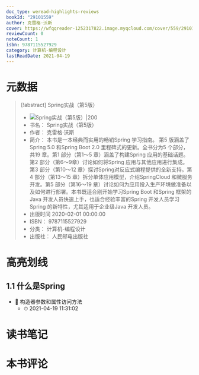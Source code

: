 ```yaml
---
doc_type: weread-highlights-reviews
bookId: "29101559"
author: 克雷格·沃斯
cover: https://wfqqreader-1252317822.image.myqcloud.com/cover/559/29101559/t7_29101559.jpg
reviewCount: 0
noteCount: 1
isbn: 9787115527929
category: 计算机-编程设计
lastReadDate: 2021-04-19
---
```

# 元数据
> [!abstract] Spring实战（第5版）
> - ![ Spring实战（第5版）|200](https://wfqqreader-1252317822.image.myqcloud.com/cover/559/29101559/t7_29101559.jpg)
> - 书名： Spring实战（第5版）
> - 作者： 克雷格·沃斯
> - 简介： 本书是一本经典而实用的畅销Spring 学习指南。 第5 版涵盖了Spring 5.0 和Spring Boot 2.0 里程碑式的更新。全书分为5 个部分，共19 章。第1 部分（第1～5 章）涵盖了构建Spring 应用的基础话题。第2 部分（第6～9章）讨论如何将Spring 应用与其他应用进行集成。第3 部分（第10～12 章）探讨Spring对反应式编程提供的全新支持。第4 部分（第13～15 章）拆分单体应用模型，介绍SpringCloud 和微服务开发。第5 部分（第16～19 章）讨论如何为应用投入生产环境做准备以及如何进行部署。本书既适合刚开始学习Spring Boot 和Spring 框架的Java 开发人员快速上手，也适合经验丰富的Spring 开发人员学习Spring 的新特性，尤其适用于企业级Java 开发人员。
> - 出版时间 2020-02-01 00:00:00
> - ISBN： 9787115527929
> - 分类： 计算机-编程设计
> - 出版社： 人民邮电出版社

# 高亮划线

## 1.1 什么是Spring


- 📌 构造器参数和属性访问方法 
    - ⏱ 2021-04-19 11:31:02 
# 读书笔记

# 本书评论

